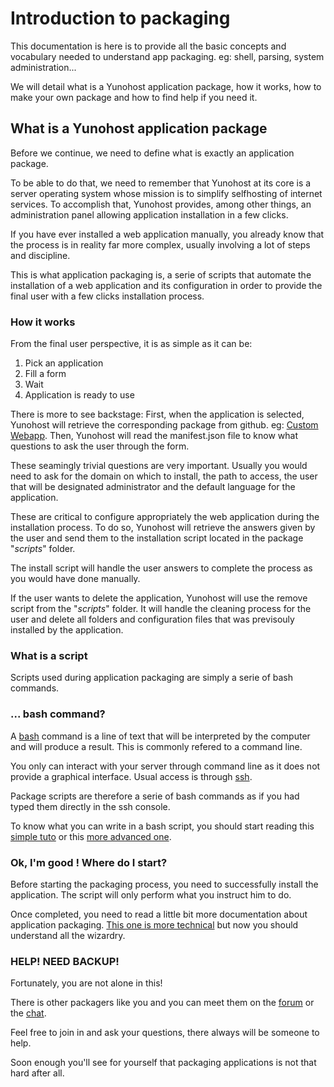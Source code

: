 # Introduction to packaging

This documentation is here is to provide all the basic concepts and vocabulary needed to understand app packaging. eg: shell, parsing, system administration...

We will detail what is a Yunohost application package, how it works, how to make your own package and how to find help if you need it.

## What is a Yunohost application package

Before we continue, we need to define what is exactly an application package.

To be able to do that, we need to remember that Yunohost at its core is a server operating system whose mission is to simplify selfhosting of internet services. To accomplish that, Yunohost provides, among other things, an administration panel allowing application installation in a few clicks.

If you have ever installed a web application manually, you already know that the process is in reality far more complex, usually involving a lot of steps and discipline.

This is what application packaging is, a serie of scripts that automate the installation of a web application and its configuration in order to provide the final user with a few clicks installation process.

### How it works

From the final user perspective, it is as simple as it can be:

1) Pick an application
1) Fill a form
1) Wait
1) Application is ready to use

There is more to see backstage:
First, when the application is selected, Yunohost will retrieve the corresponding package from github. eg: [Custom Webapp](https://github.com/YunoHost-Apps/my_webapp_ynh).
Then, Yunohost will read the manifest.json file to know what questions to ask the user through the form.

These seamingly trivial questions are very important. Usually you would need to ask for the domain on which to install, the path to access, the user that will be designated administrator and the default language for the application.

These are critical to configure appropriately the web application during the installation process. To do so, Yunohost will retrieve the answers given by the user and send them to the installation script located in the package "*scripts*" folder.

The install script will handle the user answers to complete the process as you would have done manually.

If the user wants to delete the application, Yunohost will use the remove script from the "*scripts*" folder. It will handle the cleaning process for the user and delete all folders and configuration files that was previsouly installed by the application.

### What is a script

Scripts used during application packaging are simply a serie of bash commands.

### ... bash command?

A [bash](https://en.wikipedia.org/wiki/Bash_%28Unix_shell%29) command is a line of text that will be interpreted by the computer and will produce a result. This is commonly refered to a command line.

You only can interact with your server through command line as it does not provide a graphical interface. Usual access is through [ssh](/ssh_en).

Package scripts are therefore a serie of bash commands as if you had typed them directly in the ssh console.

To know what you can write in a bash script, you should start reading this [simple tuto](https://debian-facile.org/doc:programmation:shells:debuter-avec-les-scripts-shell-bash) or this [more advanced one](http://aral.iut-rodez.fr/fr/sanchis/enseignement/bash/index.html).

### Ok, I'm good ! Where do I start?

Before starting the packaging process, you need to successfully install the application. The script will only perform what you instruct him to do.

Once completed, you need to read a little bit more documentation about application packaging. [This one is more technical](/packaging_apps_en) but now you should understand all the wizardry.

### HELP! NEED BACKUP!

Fortunately, you are not alone in this!

There is other packagers like you and you can meet them on the [forum](https://forum.yunohost.org/c/apps-packaging) or the [chat](xmpp:apps@conference.yunohost.org?join).

Feel free to join in and ask your questions, there always will be someone to help.

Soon enough you'll see for yourself that packaging applications is not that hard after all.
